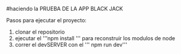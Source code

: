 #haciendo la PRUEBA DE LA APP BLACK JACK 

Pasos para ejecutar el proyecto:
1. clonar el repositorio
2. ejecutar el  '''npm install ''' para reconstruir los modulos de node
3. correr el devSERVER con  el ''' npm run dev'''


